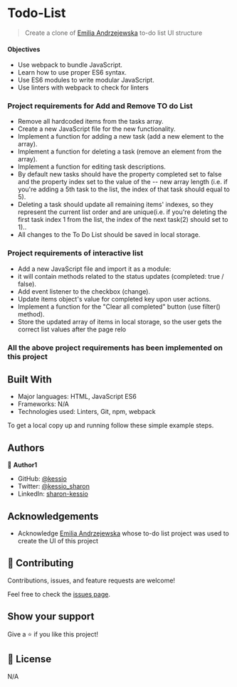 # Todo-List

> Create a clone of [Emilia Andrzejewska](https://www.youtube.com/watch?v=AcUd-_Yjjqg) to-do list UI structure

#### Objectives
- Use webpack to bundle JavaScript.
- Learn how to use proper ES6 syntax.
- Use ES6 modules to write modular JavaScript.
- Use linters with webpack to check for linters

### Project requirements for Add and Remove TO do List
- Remove all hardcoded items from the tasks array.
- Create a new JavaScript file for the new functionality.
- Implement a function for adding a new task (add a new element to the array).
- Implement a function for deleting a task (remove an element from the array).
- Implement a function for editing task descriptions.
- By default new tasks should have the property completed set to false and the property index set to the value of the --  new array length (i.e. if you're adding a 5th task to the list, the index of that task should equal to 5).
- Deleting a task should update all remaining items' indexes, so they represent the current list order and are unique(i.e. if you're deleting the first task index 1 from the list, the index of the next task(2) should set to 1)..
- All changes to the To Do List should be saved in local storage.

### Project requirements of interactive list
- Add a new JavaScript file and import it as a module:
- it will contain methods related to the status updates (completed: true / false).
- Add event listener to the checkbox (change).
- Update items object's value for completed key upon user actions.
- Implement a function for the "Clear all completed" button (use filter() method).
- Store the updated array of items in local storage, so the user gets the correct list values after the page relo

### All the above project requirements has been implemented on this project

## Built With

- Major languages: HTML, JavaScript ES6
- Frameworks: N/A
- Technologies used: Linters, Git, npm, webpack


To get a local copy up and running follow these simple example steps.


## Authors

👤 **Author1**
- GitHub: [@kessio](https://github.com/kessio)
- Twitter: [@kessio_sharon](https://twitter.com/kessio_sharon)
- LinkedIn: [sharon-kessio](https://www.linkedin.com/in/sharon-kessio-172220b5)

## Acknowledgements
- Acknowledge [Emilia Andrzejewska](https://www.youtube.com/watch?v=AcUd-_Yjjqg) whose to-do list project was used to create the UI of this project


## 🤝 Contributing

Contributions, issues, and feature requests are welcome!

Feel free to check the [issues page](../../issues/).

## Show your support

Give a ⭐️ if you like this project!


## 📝 License

N/A